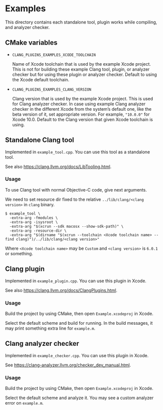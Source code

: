 Examples
========

This directory contains each standalone tool, plugin works while compiling, and analyzer checker.

## CMake variables

* `CLANG_PLUGINS_EXAMPLES_XCODE_TOOLCHAIN`

    Name of Xcode toolchain that is used by the example Xcode project.
    This is not for building these example Clang tool, plugin, or analyzer checker
    but for using these plugin or analyzer checker.
    Default to using the Xcode default toolchain.

* `CLANG_PLUGINS_EXAMPLES_CLANG_VERSION`

    Clang version that is used by the example Xcode project.
    This is used for Clang analyzer checker.
    In case using example Clang analyzer checker in the different Xcode from the system’s default one,
    like the beta version of it, set appropriate version.
    For example, `"10.0.0"` for Xcode 10.0.
    Default to the Clang version that given Xcode toolchain is using.

Standalone Clang tool
---------------------

Implemented in `example_tool.cpp`. You can use this tool as a standalone tool.

See also <https://clang.llvm.org/docs/LibTooling.html>.

### Usage

To use Clang tool with normal Objective-C code, give next arguments.

We need to set resource dir fixed to the relative `../lib/clang/<clang version>` in `clang` binary.

    $ example_tool \
      -extra-arg -fmodules \
      -extra-arg -isysroot \
      -extra-arg "$(xcrun --sdk macosx --show-sdk-path)" \
      -extra-arg -resource-dir \
      -extra-arg "$(dirname "$(xcrun --toolchain <Xcode toolchain name> --find clang)")/../lib/clang/<clang version>"

Where `<Xcode toolchain name>` may be `Custom` and `<clang version>` is `6.0.1` or something.

Clang plugin
------------

Implemented in `example_plugin.cpp`. You can use this plugin in Xcode.

See also <https://clang.llvm.org/docs/ClangPlugins.html>.

### Usage

Build the project by using CMake, then open `Example.xcodeproj` in Xcode.

Select the default scheme and build for running.
In the build messages, it may print something extra line for `example.m`.

Clang analyzer checker
----------------------

Implemented in `example_checker.cpp`. You can use this plugin in Xcode.

See <https://clang-analyzer.llvm.org/checker_dev_manual.html>.

### Usage

Build the project by using CMake, then open `Example.xcodeproj` in Xcode.

Select the default scheme and analyze it.
You may see a custom analyzer error on `example.m`.
